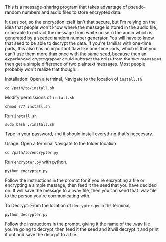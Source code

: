 This is a message-sharing program that takes advantage of pseudo-random numbers and audio files to store encrypted data.

It uses xor, so the encryption itself isn't that secure, but I'm relying on the idea that people won't know where the message is stored in the audio file, or be able to extract the message from white noise in the audio which is generated by a seeded random number generator. You will have to know that seed to be able to decrypt the data. If you're familiar with one-time pads, this also has an important flaw like one-time pads, which is that you can't use them more than once with the same seed, because then an experienced cryptographer could subtract the noise from the two messages then get a simple difference of two plaintext messages. Most people probably won't realize that though. 

Installation:
Open a terminal,
Navigate to the location of `install.sh`

`cd /path/to/install.sh`

Modify permissions of `install.sh`

`chmod 777 install.sh`

Run `install.sh`

`sudo bash ./install.sh`

Type in your password, and it should install everything that's neccesary.

Usage:
Open a terminal
Navigate to the folder location

`cd /path/to/encrypter.py`

Run `encrypter.py` with python.

`python encrypter.py`

Follow the instructions in the prompt for if you're encrypting a file or encrypting a simple message, then feed it the seed that you have decided on. It will save the message to a .wav file, then you can send that .wav file to the person you're communicating with.

To Decrypt:
From the location of `decrypter.py` in the terminal,

`python decrypter.py`

Follow the instructions in the prompt, giving it the name of the .wav file you're going to decrypt, then feed it the seed and it will decrypt it and print it out and save the decrypt to a file.
